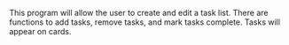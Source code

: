 This program will allow the user to create and edit a task list. There are functions to add tasks, remove tasks, and mark tasks complete. Tasks will appear on cards.
